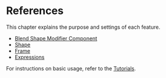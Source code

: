 # References
This chapter explains the purpose and settings of each feature.

- [Blend Shape Modifier Component](./blend-shape-modifier-component)
- [Shape](./shape)
- [Frame](./frame)
- [Expressions](./expressions/)

For instructions on basic usage, refer to the [Tutorials](../tutorials/).
